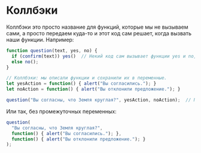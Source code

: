 # Коллбэки

Коллбэки это просто название для функций, которые мы не вызываем сами, а просто передаем куда-то и этот код сам решает, когда вызвать наши функции. Например:

```javascript
function question(text, yes, no) {
  if (confirm(text)) yes()  // Некий код сам вызывает функции yes и no, которые мы ему передали
  else no();
}

// Коллбэки: мы описали функции и сохранили их в переменные.
let yesAction = function() { alert("Вы согласились."); }
let noAction = function() { alert("Вы отклонили предложение."); }

question("Вы согласны, что Земля круглая?", yesAction, noAction);  // Передаем функции.
```

Или так, без промежуточных переменных:

```javascript
question(
  "Вы согласны, что Земля круглая?", 
  function() { alert("Вы согласились."); }, 
  function() { alert("Вы отклонили предложение."); }
);
```

